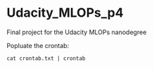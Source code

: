 # Udacity_MLOPs_p4
Final project for the Udacity MLOPs nanodegree


Popluate the crontab:
```
cat crontab.txt | crontab
```


